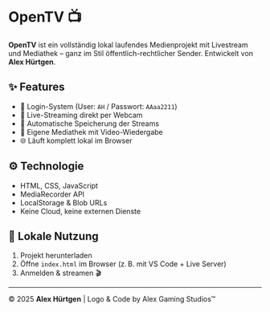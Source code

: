 
# OpenTV 📺

**OpenTV** ist ein vollständig lokal laufendes Medienprojekt mit Livestream und Mediathek – ganz im Stil öffentlich-rechtlicher Sender. Entwickelt von **Alex Hürtgen**.

## ✨ Features

- 🔐 Login-System (User: `AH` / Passwort: `AAaa2211`)
- 🎥 Live-Streaming direkt per Webcam
- 💾 Automatische Speicherung der Streams
- 📁 Eigene Mediathek mit Video-Wiedergabe
- 🌐 Läuft komplett lokal im Browser

## ⚙️ Technologie

- HTML, CSS, JavaScript
- MediaRecorder API
- LocalStorage & Blob URLs
- Keine Cloud, keine externen Dienste

## 🧪 Lokale Nutzung

1. Projekt herunterladen
2. Öffne `index.html` im Browser (z. B. mit VS Code + Live Server)
3. Anmelden & streamen 🎬

---

© 2025 **Alex Hürtgen** | Logo & Code by Alex Gaming Studios™
